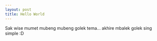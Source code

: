 ```yaml
---
layout: post
title: Hello World
---
```

Sak wise mumet mubeng mubeng golek tema...
akhire mbalek golek sing simple :D
